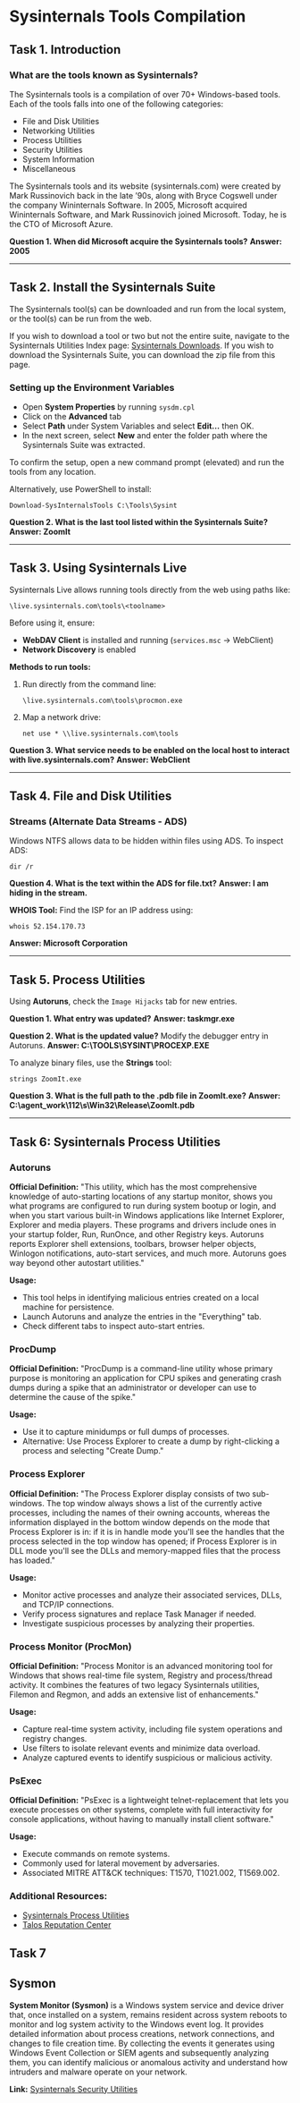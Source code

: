 # Sysinternals Tools Compilation

## Task 1. Introduction
### What are the tools known as Sysinternals?
The Sysinternals tools is a compilation of over 70+ Windows-based tools. Each of the tools falls into one of the following categories:
- File and Disk Utilities
- Networking Utilities
- Process Utilities
- Security Utilities
- System Information
- Miscellaneous

The Sysinternals tools and its website (sysinternals.com) were created by Mark Russinovich back in the late ’90s, along with Bryce Cogswell under the company Wininternals Software. In 2005, Microsoft acquired Wininternals Software, and Mark Russinovich joined Microsoft. Today, he is the CTO of Microsoft Azure.

**Question 1. When did Microsoft acquire the Sysinternals tools?**
**Answer: 2005**

---
## Task 2. Install the Sysinternals Suite
The Sysinternals tool(s) can be downloaded and run from the local system, or the tool(s) can be run from the web.

If you wish to download a tool or two but not the entire suite, navigate to the Sysinternals Utilities Index page: [Sysinternals Downloads](https://docs.microsoft.com/en-us/sysinternals/downloads/). If you wish to download the Sysinternals Suite, you can download the zip file from this page.

### Setting up the Environment Variables
- Open **System Properties** by running `sysdm.cpl`
- Click on the **Advanced** tab
- Select **Path** under System Variables and select **Edit…** then OK.
- In the next screen, select **New** and enter the folder path where the Sysinternals Suite was extracted.

To confirm the setup, open a new command prompt (elevated) and run the tools from any location.

Alternatively, use PowerShell to install:
```
Download-SysInternalsTools C:\Tools\Sysint
```

**Question 2. What is the last tool listed within the Sysinternals Suite?**
**Answer: ZoomIt**

---
## Task 3. Using Sysinternals Live
Sysinternals Live allows running tools directly from the web using paths like:
```
\live.sysinternals.com\tools\<toolname>
```
Before using it, ensure:
- **WebDAV Client** is installed and running (`services.msc` → WebClient)
- **Network Discovery** is enabled

**Methods to run tools:**
1. Run directly from the command line:
   ```
   \live.sysinternals.com\tools\procmon.exe
   ```
2. Map a network drive:
   ```
   net use * \\live.sysinternals.com\tools
   ```

**Question 3. What service needs to be enabled on the local host to interact with live.sysinternals.com?**
**Answer: WebClient**

---
## Task 4. File and Disk Utilities
### Streams (Alternate Data Streams - ADS)
Windows NTFS allows data to be hidden within files using ADS. To inspect ADS:
```
dir /r
```
**Question 4. What is the text within the ADS for file.txt?**
**Answer: I am hiding in the stream.**

**WHOIS Tool:**
Find the ISP for an IP address using:
```
whois 52.154.170.73
```
**Answer: Microsoft Corporation**

---
## Task 5. Process Utilities
Using **Autoruns**, check the `Image Hijacks` tab for new entries.

**Question 1. What entry was updated?**
**Answer: taskmgr.exe**

**Question 2. What is the updated value?**
Modify the debugger entry in Autoruns.
**Answer: C:\TOOLS\SYSINT\PROCEXP.EXE**

To analyze binary files, use the **Strings** tool:
```
strings ZoomIt.exe
```
**Question 3. What is the full path to the .pdb file in ZoomIt.exe?**
**Answer: C:\agent\_work\112\s\Win32\Release\ZoomIt.pdb**

---


## Task 6: Sysinternals Process Utilities

### Autoruns

**Official Definition:**
"This utility, which has the most comprehensive knowledge of auto-starting locations of any startup monitor, shows you what programs are configured to run during system bootup or login, and when you start various built-in Windows applications like Internet Explorer, Explorer and media players. These programs and drivers include ones in your startup folder, Run, RunOnce, and other Registry keys. Autoruns reports Explorer shell extensions, toolbars, browser helper objects, Winlogon notifications, auto-start services, and much more. Autoruns goes way beyond other autostart utilities."

**Usage:**
- This tool helps in identifying malicious entries created on a local machine for persistence.
- Launch Autoruns and analyze the entries in the "Everything" tab.
- Check different tabs to inspect auto-start entries.

### ProcDump

**Official Definition:**
"ProcDump is a command-line utility whose primary purpose is monitoring an application for CPU spikes and generating crash dumps during a spike that an administrator or developer can use to determine the cause of the spike."

**Usage:**
- Use it to capture minidumps or full dumps of processes.
- Alternative: Use Process Explorer to create a dump by right-clicking a process and selecting "Create Dump."

### Process Explorer

**Official Definition:**
"The Process Explorer display consists of two sub-windows. The top window always shows a list of the currently active processes, including the names of their owning accounts, whereas the information displayed in the bottom window depends on the mode that Process Explorer is in: if it is in handle mode you'll see the handles that the process selected in the top window has opened; if Process Explorer is in DLL mode you'll see the DLLs and memory-mapped files that the process has loaded."

**Usage:**
- Monitor active processes and analyze their associated services, DLLs, and TCP/IP connections.
- Verify process signatures and replace Task Manager if needed.
- Investigate suspicious processes by analyzing their properties.

### Process Monitor (ProcMon)

**Official Definition:**
"Process Monitor is an advanced monitoring tool for Windows that shows real-time file system, Registry and process/thread activity. It combines the features of two legacy Sysinternals utilities, Filemon and Regmon, and adds an extensive list of enhancements."

**Usage:**
- Capture real-time system activity, including file system operations and registry changes.
- Use filters to isolate relevant events and minimize data overload.
- Analyze captured events to identify suspicious or malicious activity.

### PsExec

**Official Definition:**
"PsExec is a lightweight telnet-replacement that lets you execute processes on other systems, complete with full interactivity for console applications, without having to manually install client software."

**Usage:**
- Execute commands on remote systems.
- Commonly used for lateral movement by adversaries.
- Associated MITRE ATT&CK techniques: T1570, T1021.002, T1569.002.

### Additional Resources:
- [Sysinternals Process Utilities](https://docs.microsoft.com/en-us/sysinternals/downloads/process-utilities)
- [Talos Reputation Center](https://talosintelligence.com/reputation_center/lookup)


## Task 7

## Sysmon

**System Monitor (Sysmon)** is a Windows system service and device driver that, once installed on a system, remains resident across system reboots to monitor and log system activity to the Windows event log. It provides detailed information about process creations, network connections, and changes to file creation time. By collecting the events it generates using Windows Event Collection or SIEM agents and subsequently analyzing them, you can identify malicious or anomalous activity and understand how intruders and malware operate on your network.

**Link:** [Sysinternals Security Utilities](https://docs.microsoft.com/en-us/sysinternals/downloads/security-utilities)


